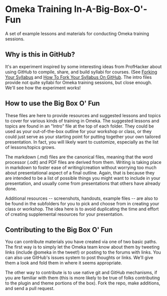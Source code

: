 # Omeka Training In-A-Big-Box-O'-Fun

A set of example lessons and materials for conducting Omeka training sessions.

## Why is this in GitHub?

It's an experiment inspired by some interesting ideas from ProfHacker about using GitHub to compile, share, and build syllabi for courses. (See [Forking Your Syllabus](http://chronicle.com/blogs/profhacker/forking-your-syllabus/39137) and [How To Fork Your Syllabus On GitHub](http://chronicle.com/blogs/profhacker/how-to-fork-a-syllabus-on-github/39447). The intro files provide not quite syllabi for Omeka training sessions, but close enough. We'll see how the experiment works!

## How to use the Big Box O' Fun

These files are here to provide resources and suggested lessons and topics to cover for various kinds of training in Omeka. The suggested lessons and topics are found in an "Intro" file at the top of each folder. They could be used as your out-of-the-box outline for your workshop or class, or they could just serve as your starting point for putting together your own tailored presentation. In fact, you will likely want to customize, especially as the list of lessons/topics grows.

The markdown (.md) files are the canonical files, meaning that the word processor (.odt) and PDF files are derived from them. Writing is taking place in markdown to foster ease of writing/creation without worrying too much about presentational aspect of a final outline. Again, that is because they are intended to be a list of possible things you might want to include in your presentation, and usually come from presentations that others have already done.

Additional resources -- screenshots, handouts, example files -- are also to be found in the subfolders for you to pick and choose from in creating your class or workshop. The idea here is to avoid duplicating the time and effort of creating supplemental resources for your presentation.

## Contributing to the Big Box O' Fun

You can contribute materials you have created via one of two basic paths. The first way is to simply let the Omeka team know about them by tweeting links (include @omeka in the tweet!) or posting to the forums with links. You can also use GitHub's issues system to post thoughts or links. We'll give them a look and fold them in where it seems appropriate.

The other way to contribute is to use native git and GitHub mechanisms, if you are familiar with them (this is more likely to be true of folks contributing to the plugin and theme portions of the box). Fork the repo, make additions, and send a pull request.




